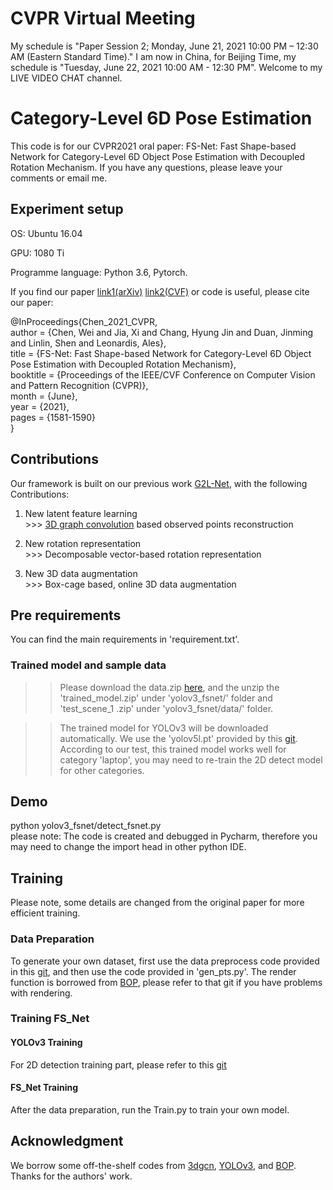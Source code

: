 # CVPR Virtual Meeting
My schedule is "Paper Session 2;  Monday, June 21, 2021 10:00 PM – 12:30 AM (Eastern Standard Time)." I am now in China, for Beijing Time, my schedule is "Tuesday, June 22, 2021 10:00 AM - 12:30 PM". Welcome to my LIVE VIDEO CHAT channel.
# Category-Level 6D Pose Estimation

This code is for our CVPR2021 oral paper: FS-Net: Fast Shape-based Network for Category-Level 6D Object Pose Estimation with Decoupled Rotation Mechanism. If you have any questions, please leave your comments or email me.
## Experiment setup

OS: Ubuntu 16.04

GPU: 1080 Ti

Programme language: Python 3.6, Pytorch.
 
If you find our paper [link1(arXiv)](http://arxiv.org/abs/2103.07054) [link2(CVF)](https://openaccess.thecvf.com/content/CVPR2021/papers/Chen_FS-Net_Fast_Shape-Based_Network_for_Category-Level_6D_Object_Pose_Estimation_CVPR_2021_paper.pdf) or code is useful, please cite our paper:

@InProceedings{Chen_2021_CVPR,  
author = {Chen, Wei and Jia, Xi and Chang, Hyung Jin and Duan, Jinming and Linlin, Shen and Leonardis, Ales},  
title = {FS-Net: Fast Shape-based Network for Category-Level 6D Object Pose Estimation with Decoupled Rotation Mechanism},  
booktitle = {Proceedings of the IEEE/CVF Conference on Computer Vision and Pattern Recognition (CVPR)},  
month = {June},  
year = {2021},  
pages     = {1581-1590}  
}  

## Contributions
Our framework is built on our previous work [G2L-Net](https://github.com/DC1991/G2L_Net), with the following Contributions:
 1. New latent feature learning  
        >>> [3D graph convolution](https://github.com/j1a0m0e4sNTU/3dgcn/issues) based observed points reconstruction

 2. New rotation representation  
        >>> Decomposable vector-based rotation representation

 3. New 3D data augmentation  
        >>> Box-cage based, online 3D data augmentation



## Pre requirements

You can find the main requirements in 'requirement.txt'.

### Trained model and sample data
>>Please download the data.zip [here](https://drive.google.com/file/d/15efs1IIjbRnWIlh-9sXMfbqyL4S08bEG/view?usp=sharing
>), and the unzip the 'trained_model.zip' under 'yolov3_fsnet/' folder and
 'test_scene_1
.zip' under 'yolov3_fsnet/data/' folder.   

>>The trained model for YOLOv3 will be downloaded automatically. We use the 'yolov5l.pt' provided by this [git](https://github.com/ultralytics/yolov3). According to our test, this trained model works well for category 'laptop', you
> may need to re-train the 2D detect model for other categories.

## Demo

python yolov3_fsnet/detect_fsnet.py  
please note: The code is created and debugged in Pycharm, therefore you may need to change the import head in other
 python IDE. 
## Training
Please note, some details are changed from the original paper for more efficient training. 
### Data Preparation
To generate your own dataset, first use the data preprocess code provided in this [git](https://github.com/mentian/object-deformnet/blob/master/preprocess/pose_data.py), and then use the code
 provided in 'gen_pts.py'. The render function is borrowed from [BOP](https://github.com/thodan/bop_toolkit), please
  refer to that git if you have problems with rendering.

### Training FS_Net
#### YOLOv3 Training
For 2D detection training part, please refer to this [git](https://github.com/ultralytics/yolov3)
#### FS_Net Training
After the data preparation, run the Train.py to train your own model.


## Acknowledgment
We borrow some off-the-shelf codes from [3dgcn](https://github.com/j1a0m0e4sNTU/3dgcn), [YOLOv3](https://github.com/ultralytics/yolov3), and [BOP](https://github.com/thodan/bop_toolkit). Thanks for the authors' work.
